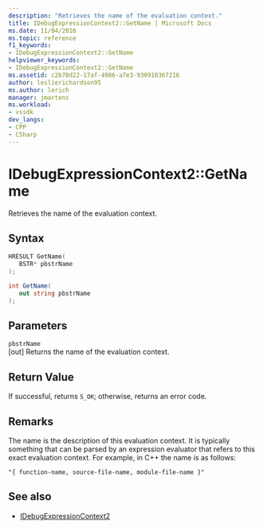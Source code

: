 ```yaml
---
description: "Retrieves the name of the evaluation context."
title: IDebugExpressionContext2::GetName | Microsoft Docs
ms.date: 11/04/2016
ms.topic: reference
f1_keywords:
- IDebugExpressionContext2::GetName
helpviewer_keywords:
- IDebugExpressionContext2::GetName
ms.assetid: c2b70d22-17af-4986-a7e3-930910367216
author: leslierichardson95
ms.author: lerich
manager: jmartens
ms.workload:
- vssdk
dev_langs:
- CPP
- CSharp
---
```

# IDebugExpressionContext2::GetName
Retrieves the name of the evaluation context.

## Syntax

```cpp
HRESULT GetName( 
   BSTR* pbstrName
);
```

```csharp
int GetName( 
   out string pbstrName
);
```

## Parameters
`pbstrName`\
[out] Returns the name of the evaluation context.

## Return Value
 If successful, returns `S_OK`; otherwise, returns an error code.

## Remarks
 The name is the description of this evaluation context. It is typically something that can be parsed by an expression evaluator that refers to this exact evaluation context. For example, in C++ the name is as follows:

```
"{ function-name, source-file-name, module-file-name }"
```

## See also
- [IDebugExpressionContext2](../../../extensibility/debugger/reference/idebugexpressioncontext2.md)
